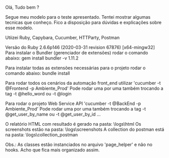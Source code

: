Olá, Tudo bem ?

Segue meu modelo para o teste apresentado. Tentei mostrar algumas tecnicas que conheço. 
Fico a disposição para dúvidas e explicações sobre esse modelo.

Utiizei Ruby, Capybara, Cucumber, HTTParty, Postman

Versão do Ruby 2.6.6p146 (2020-03-31 revision 67876) [x64-mingw32] 
Para instalar o Bundler (gerenciador de extensões) rodar o comando abaixo:
gem install bundler -v 1.11.2

Para instalar todas as extensões necessárias para o projeto rodar o comando abaixo:
bundle install

Para rodar todos os cenários da automação front_end utilizar 'cucumber -t @Frontend -p Ambiente_Prod'
Pode rodar uma por uma também trocando a tag -t @hello_word ou -t @login

Para rodar o projeto Web Service API 'cucumber -t @BackEnd -p Ambiente_Prod'
Pode rodar uma por uma também trocando a tag -t @get_user_by_name ou -t @get_user_by_id ...

O relatório HTML com resultado é gerado na pasta: \logs\html 
Os screenshots estão na pasta: \logs\screenshots 
A collection do postman está na pasta: \logs\collection_postman

Obs.: As classes estão instanciados no arquivo 'page_helper' e não no hooks. Acho que fica mais organizado assim.